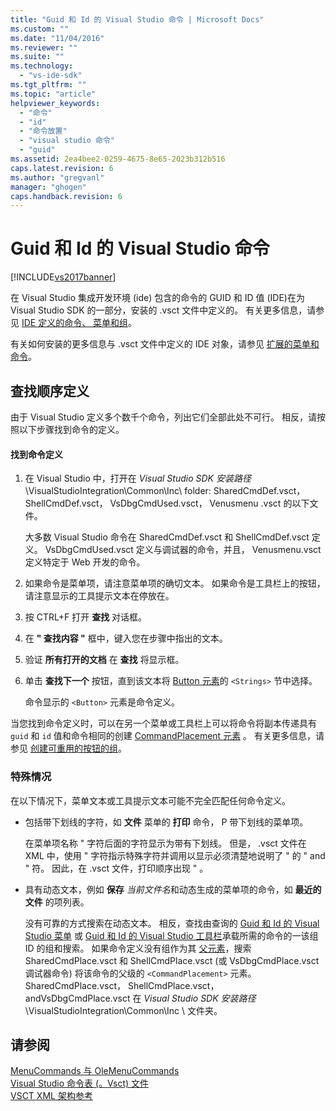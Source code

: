 ```yaml
---
title: "Guid 和 Id 的 Visual Studio 命令 | Microsoft Docs"
ms.custom: ""
ms.date: "11/04/2016"
ms.reviewer: ""
ms.suite: ""
ms.technology: 
  - "vs-ide-sdk"
ms.tgt_pltfrm: ""
ms.topic: "article"
helpviewer_keywords: 
  - "命令"
  - "id"
  - "命令放置"
  - "visual studio 命令"
  - "guid"
ms.assetid: 2ea4bee2-0259-4675-8e65-2023b312b516
caps.latest.revision: 6
ms.author: "gregvanl"
manager: "ghogen"
caps.handback.revision: 6
---
```

# Guid 和 Id 的 Visual Studio 命令
[!INCLUDE[vs2017banner](../../code-quality/includes/vs2017banner.md)]

在 Visual Studio 集成开发环境 \(ide\) 包含的命令的 GUID 和 ID 值 \(IDE\)在为 Visual Studio SDK 的一部分，安装的 .vsct 文件中定义的。  有关更多信息，请参见 [IDE 定义的命令、 菜单和组](../../extensibility/internals/ide-defined-commands-menus-and-groups.md)。  
  
 有关如何安装的更多信息与 .vsct 文件中定义的 IDE 对象，请参见 [扩展的菜单和命令](../../extensibility/extending-menus-and-commands.md)。  
  
## 查找顺序定义  
 由于 Visual Studio 定义多个数千个命令，列出它们全部此处不可行。  相反，请按照以下步骤找到命令的定义。  
  
#### 找到命令定义  
  
1.  在 Visual Studio 中，打开在 *Visual Studio SDK 安装路径*\\VisualStudioIntegration\\Common\\Inc\\ folder: SharedCmdDef.vsct， ShellCmdDef.vsct， VsDbgCmdUsed.vsct， Venusmenu .vsct 的以下文件。  
  
     大多数 Visual Studio 命令在 SharedCmdDef.vsct 和 ShellCmdDef.vsct 定义。  VsDbgCmdUsed.vsct 定义与调试器的命令，并且， Venusmenu.vsct 定义特定于 Web 开发的命令。  
  
2.  如果命令是菜单项，请注意菜单项的确切文本。  如果命令是工具栏上的按钮，请注意显示的工具提示文本在停放在。  
  
3.  按 CTRL\+F 打开 **查找** 对话框。  
  
4.  在 **" 查找内容 "** 框中，键入您在步骤中指出的文本。  
  
5.  验证 **所有打开的文档** 在 **查找** 将显示框。  
  
6.  单击 **查找下一个** 按钮，直到该文本将 [Button 元素](../../extensibility/button-element.md)的 `<Strings>` 节中选择。  
  
     命令显示的 `<Button>` 元素是命令定义。  
  
 当您找到命令定义时，可以在另一个菜单或工具栏上可以将命令将副本传递具有 `guid` 和 `id` 值和命令相同的创建 [CommandPlacement 元素](../../extensibility/commandplacement-element.md) 。  有关更多信息，请参见 [创建可重用的按钮的组](../../extensibility/creating-reusable-groups-of-buttons.md)。  
  
### 特殊情况  
 在以下情况下，菜单文本或工具提示文本可能不完全匹配任何命令定义。  
  
-   包括带下划线的字符，如 **文件** 菜单的 **打印** 命令， P 带下划线的菜单项。  
  
     在菜单项名称 "  字符后面的字符显示为带有下划线。  但是， .vsct 文件在 XML 中，使用 "  字符指示特殊字符并调用以显示必须清楚地说明了 "  的 " and " 符。  因此，在 .vsct 文件，打印顺序出现 "  。  
  
-   具有动态文本，例如 **保存** *当前文件名*和动态生成的菜单项的命令，如 **最近的文件** 的项列表。  
  
     没有可靠的方式搜索在动态文本。  相反，查找由查询的 [Guid 和 Id 的 Visual Studio 菜单](../../extensibility/internals/guids-and-ids-of-visual-studio-menus.md) 或 [Guid 和 Id 的 Visual Studio 工具栏](../../extensibility/internals/guids-and-ids-of-visual-studio-toolbars.md)承载所需的命令的一该组 ID 的组和搜索。  如果命令定义没有组作为其 [父元素](../../extensibility/parent-element.md)，搜索 SharedCmdPlace.vsct 和 ShellCmdPlace.vsct \(或 VsDbgCmdPlace.vsct 调试器命令\) 将该命令的父级的 `<CommandPlacement>` 元素。  SharedCmdPlace.vsct， ShellCmdPlace.vsct， andVsDbgCmdPlace.vsct 在 *Visual Studio SDK 安装路径*\\VisualStudioIntegration\\Common\\Inc \\ 文件夹。  
  
## 请参阅  
 [MenuCommands 与 OleMenuCommands](../../misc/menucommands-vs-olemenucommands.md)   
 [Visual Studio 命令表 \(。Vsct\) 文件](../../extensibility/internals/visual-studio-command-table-dot-vsct-files.md)   
 [VSCT XML 架构参考](../../extensibility/vsct-xml-schema-reference.md)